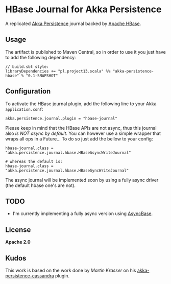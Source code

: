 HBase Journal for Akka Persistence
==================================

A replicated [Akka Persistence](http://doc.akka.io/docs/akka/2.3-M2/scala/persistence.html) journal backed by [Apache HBase](http://hbase.apache.org).

Usage
-----

The artifact is published to Maven Central, so in order to use it you just have to add the following dependency:

    // build.sbt style:
    libraryDependencies += "pl.project13.scala" %% "akka-persistence-hbase" % "0.1-SNAPSHOT"

Configuration
-------------

To activate the HBase journal plugin, add the following line to your Akka `application.conf`:

    akka.persistence.journal.plugin = "hbase-journal"

Please keep in mind that the HBase APIs are not async, thus this journal also _is NOT async by default_.
You can however use a simple wrapper that wraps all ops in a Future...
To do so just add the bellow to your config:

    hbase-journal.class = "akka.persistence.journal.hbase.HBaseAsyncWriteJournal"

    # whereas the default is:
    hbase-journal.class = "akka.persistence.journal.hbase.HBaseSyncWriteJournal"

The async journal will be implemented soon by using a fully async driver (the default hbase one's are not).

TODO
----

* I'm currently implementing a fully async version using [AsyncBase](https://github.com/OpenTSDB/asynchbase).

License
-------

**Apache 2.0**

Kudos
-----

This work is based on the work done by _Martin Krasser_ on his [akka-persistence-cassandra](https://github.com/krasserm/akka-persistence-cassandra) plugin.
